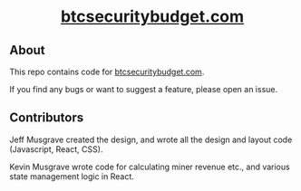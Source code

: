 <h1 align="center">
<a href="https://www.btcsecuritybudget.com">btcsecuritybudget.com</a>
</h1>

## About

This repo contains code for [btcsecuritybudget.com](https://www.btcsecuritybudget.com).

If you find any bugs or want to suggest a feature, please open an issue.

## Contributors

Jeff Musgrave created the design, and wrote all the design and layout code (Javascript, React, CSS).

Kevin Musgrave wrote code for calculating miner revenue etc., and various state management logic in React.